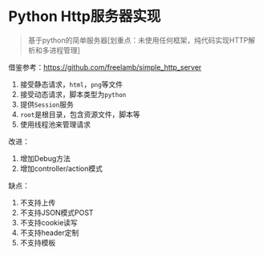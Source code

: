 
# Python Http服务器实现
> 基于python的简单服务器[划重点：未使用任何框架，纯代码实现HTTP解析和多进程管理]

借鉴参考：https://github.com/freelamb/simple_http_server

1. 接受静态请求，`html`，`png`等文件
2. 接受动态请求，脚本类型为`python`
3. 提供`Session`服务
4. `root`是根目录，包含资源文件，脚本等
5. 使用线程池来管理请求

改进：
1. 增加Debug方法
2. 增加controller/action模式

缺点：
1. 不支持上传
2. 不支持JSON模式POST
3. 不支持cookie读写
4. 不支持header定制
5. 不支持模板
